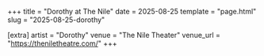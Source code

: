 +++
title = "Dorothy at The Nile"
date = 2025-08-25
template = "page.html"
slug = "2025-08-25-dorothy"

[extra]
artist = "Dorothy"
venue = "The Nile Theater"
venue_url = "https://theniletheatre.com/"
+++
